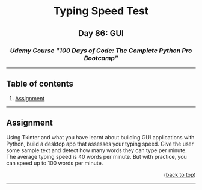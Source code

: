 <a id="readme-top"></a>
<div align="center">
<h1>Typing Speed Test</h1>
<h2>Day 86: GUI</h2>
<i><h3>Udemy Course "100 Days of Code: The Complete Python Pro Bootcamp"</h3></i>
</div>
<hr>

<!-- TABLE OF CONTENTS -->
## Table of contents
1. [Assignment](#assignment)

<hr>

<a id="assignment"></a>
## Assignment
Using Tkinter and what you have learnt about building GUI applications with Python, build a desktop app that assesses your typing speed. Give the user some sample text and detect how many words they can type per minute.<br>
The average typing speed is 40 words per minute. But with practice, you can speed up to 100 words per minute.
<p align="right">(<a href="#readme-top">back to top</a>)</p>

<hr>

